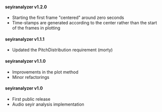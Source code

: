 #### seyiranalyzer v1.2.0
 - Starting the first frame "centered" around zero seconds
 - Time-stamps are generated according to the center rather than the start of the frames in plotting

#### seyiranalyzer v1.1.1
 - Updated the PitchDistribution requirement (morty)

#### seyiranalyzer v1.1.0
 - Improvements in the plot method
 - Minor refactorings

#### seyiranalyzer v1.0
 - First public release
 - Audio seyir analysis implementation
